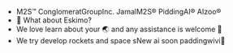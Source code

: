 - M2S™️ ConglomeratGroupInc. JamalM2S®️ PiddingAI®️ AIzoo®️
- 👀 What about Eskimo? 
- We love learn about your 🌏 and any assistance is welcome 🫡
- We try develop rockets and space sNew ai soon paddingwivi🦜
<!---
Jamalsqweey/Jamalsqweey is a ✨ special ✨ repository because its `README.md` (this file) appears on your GitHub profile.
You can click the Preview link to take a look at your changes.
--->
